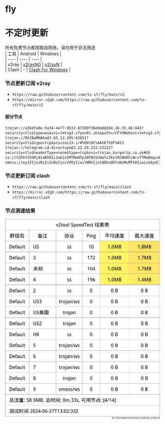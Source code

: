 # fly
# 不定时更新
所有免费节点都爬取自网络，请勿用于非法用途  
|  工具  | Android  | Windows  |  
|  ----  | ----   | ----  |  
| v2ray  | [v2rayNG](https://github.com/2dust/v2rayNG/releases) | [v2rayN](https://github.com/2dust/v2rayN/releases) |  
| Clash  | - | [Clash For Windows](https://github.com/2dust/clashN/releases) | 
  
### 节点更新订阅  v2ray
- `https://raw.githubusercontent.com/ts-sf/fly/main/v2`  
- `https://mirror.v2gh.com/https://raw.githubusercontent.com/ts-sf/fly/main/v2`  

#### 部分节点  
``` 
trojan://a36dfa0e-5a34-4e77-8513-87350f38e0a6@104.16.35.46:443?security=tls&type=ws&sni=lmtsg3.cfyun01.sbs&path=/CFYUN&host=lmtsg3.cfyun01.sbs#%E6%9C%AA%E7%9F%A52
trojan://RXJBaMNA6o@3.65.13.195:42651?security=tls&type=tcp&sni=zac23.ir#%E6%9C%AA%E7%9F%A53
trojan://telegram-id-directvpn@3.22.29.222:22222?security=tls&headerType=none&type=tcp&sni=trojan.burgerip.co.uk#US
ss://Y2hhY2hhMjAtaWV0Zi1wb2x5MTMwNTpJNTN1SnNaYzZkelRCWURFcWcxYTMwQmgxaEFkNEhRemdwd0NWZHB6S3dmRjJaVWg=@168.119.57.171:51348#%E6%9C%AA%E7%9F%A54%2016.8MB%2Fs
vmess://eyJ2IjoiMiIsInBzIjoiVVMyIiwiYWRkIjoiNDUuODYuNzMuMTk0IiwicG9ydCI6IjE3MzI3IiwiaWQiOiI4OTA0YmFhZi1jNWNiLTQ4NmMtZmZhYi1jYWE3NDYzNDY3ZDgiLCJhaWQiOiIwIiwic2N5IjoiYXV0byIsIm5ldCI6InRjcCIsInR5cGUiOiJub25lIiwiaG9zdCI6IiIsInBhdGgiOiIiLCJ0bHMiOiIiLCJzbmkiOiIiLCJ0ZXN0X25hbWUiOiJVUzIifQ==
```
### 节点更新订阅  clash
- `https://raw.githubusercontent.com/ts-sf/fly/main/clash`  
- `https://mirror.v2gh.com/https://raw.githubusercontent.com/ts-sf/fly/main/clash`  

### 节点测速结果
![image](traffic.png)
